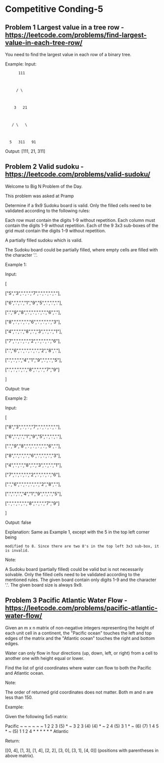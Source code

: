 # Competitive Conding-5


## Problem 1 Largest value in a tree row - https://leetcode.com/problems/find-largest-value-in-each-tree-row/

You need to find the largest value in each row of a binary tree.

Example:
Input: 





          111



         / \



        3   21



       / \   \  



      5   311   91 



Output: [111, 21, 311]

## Problem 2 Valid sudoku - https://leetcode.com/problems/valid-sudoku/

Welcome to Big N Problem of the Day.

This problem was asked at Pramp

Determine if a 9x9 Sudoku board is valid. Only the filled cells need to be validated according to the following rules:

Each row must contain the digits 1-9 without repetition.
Each column must contain the digits 1-9 without repetition.
Each of the 9 3x3 sub-boxes of the grid must contain the digits 1-9 without repetition.

A partially filled sudoku which is valid.

The Sudoku board could be partially filled, where empty cells are filled with the character '.'.

Example 1:

Input:



[



  ["5","3",".",".","7",".",".",".","."],



  ["6",".",".","1","9","5",".",".","."],



  [".","9","8",".",".",".",".","6","."],



  ["8",".",".",".","6",".",".",".","3"],



  ["4",".",".","8",".","3",".",".","1"],



  ["7",".",".",".","2",".",".",".","6"],



  [".","6",".",".",".",".","2","8","."],



  [".",".",".","4","1","9",".",".","5"],



  [".",".",".",".","8",".",".","7","9"]



]



Output: true



Example 2:

Input:



[



  ["8","3",".",".","7",".",".",".","."],



  ["6",".",".","1","9","5",".",".","."],



  [".","9","8",".",".",".",".","6","."],



  ["8",".",".",".","6",".",".",".","3"],



  ["4",".",".","8",".","3",".",".","1"],



  ["7",".",".",".","2",".",".",".","6"],



  [".","6",".",".",".",".","2","8","."],



  [".",".",".","4","1","9",".",".","5"],



  [".",".",".",".","8",".",".","7","9"]



]



Output: false



Explanation: Same as Example 1, except with the 5 in the top left corner being 



    modified to 8. Since there are two 8's in the top left 3x3 sub-box, it is invalid.



Note:

A Sudoku board (partially filled) could be valid but is not necessarily solvable.
Only the filled cells need to be validated according to the mentioned rules.
The given board contain only digits 1-9 and the character '.'.
The given board size is always 9x9.

## Problem 3 Pacific Atlantic Water Flow - https://leetcode.com/problems/pacific-atlantic-water-flow/

Given an m x n matrix of non-negative integers representing the height of each unit cell in a continent, the "Pacific ocean" touches the left and top edges of the matrix and the "Atlantic ocean" touches the right and bottom edges.

Water can only flow in four directions (up, down, left, or right) from a cell to another one with height equal or lower.

Find the list of grid coordinates where water can flow to both the Pacific and Atlantic ocean.

Note:

The order of returned grid coordinates does not matter.
Both m and n are less than 150.
 

Example:

Given the following 5x5 matrix:

  Pacific ~   ~   ~   ~   ~ 
       ~  1   2   2   3  (5) *
       ~  3   2   3  (4) (4) *
       ~  2   4  (5)  3   1  *
       ~ (6) (7)  1   4   5  *
       ~ (5)  1   1   2   4  *
          *   *   *   *   * Atlantic

Return:

[[0, 4], [1, 3], [1, 4], [2, 2], [3, 0], [3, 1], [4, 0]] (positions with parentheses in above matrix).